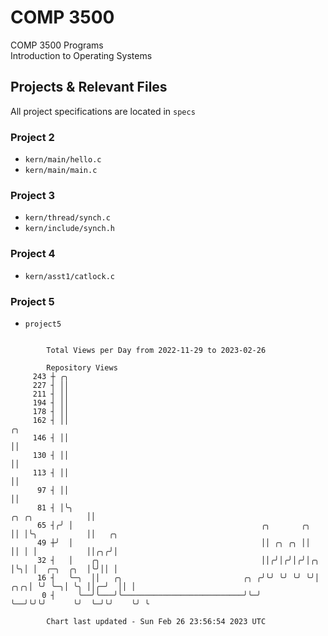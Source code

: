 # COMP 3500
COMP 3500 Programs  
Introduction to Operating Systems  
## Projects & Relevant Files
All project specifications are located in `specs`
### Project 2
- `kern/main/hello.c`
- `kern/main/main.c`
### Project 3
- `kern/thread/synch.c`
- `kern/include/synch.h`
### Project 4
- `kern/asst1/catlock.c`
### Project 5
- `project5`

```

        Total Views per Day from 2022-11-29 to 2023-02-26

        Repository Views
     243 ┼ ╭╮
     227 ┤ ││
     211 ┤ ││
     194 ┤ ││
     178 ┤ ││
     162 ┤ ││                                                                               ╭╮
     146 ┤ ││                                                                               ││
     130 ┤ ││                                                                               ││
     113 ┤ ││                                                                               ││
      97 ┤ ││                                                                               ││
      81 ┤ │╰╮                                                             ╭╮ ╭╮            ││
      65 ┤╭╯ │                                          ╭╮       ╭╮        ││ │╰╮           ││   ╭╮
      49 ┼╯  │                                          ││ ╭╮ ╭╮ ││        ││ │ │           ││╭╮╭╯│
      32 ┤   │    ╭╮                                    ││╭╯│╭╯│╭╯│╭╮      │╰╮│ │  ╭─╮  ╭╮  │╰╯││ │
      16 ┤   ╰─╮  ││   ╭╮                           ╭╮ ╭╯╰╯ ╰╯ ╰╯ ╰╯│  ╭╮╭╮│ ╰╯ ╰─╮│ ╰╮ ││╭─╯  ││ │
       0 ┤     ╰──╯╰───╯╰───────────────────────────╯╰─╯            ╰──╯╰╯╰╯      ╰╯  ╰─╯╰╯    ╰╯ ╰

        Chart last updated - Sun Feb 26 23:56:54 2023 UTC
        
```
